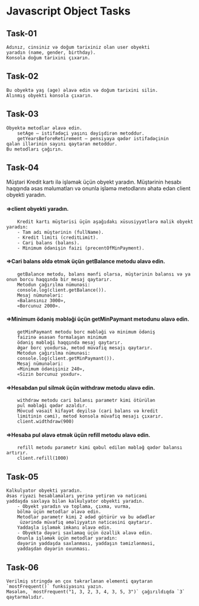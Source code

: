 # Javascript Object Tasks

## Task-01

```
Adınız, cinsiniz və doğum tarixiniz olan user obyekti
yaradın (name, gender, birthday).
Konsola doğum tarixini çıxarın.
```

## Task-02

```
Bu obyektə yaş (age) əlavə edin və doğum tarixini silin.
Alınmış obyekti konsola çıxarın.
```

## Task-03

```
Obyektə metodlar əlavə edin.
    setAge — istifadəçi yaşını dəyişdirən metoddur.
    getYearsBeforeRetirement — pensiyaya qədər istifadəçinin
qalan illərinin sayını qaytaran metoddur.
Bu metodları çağırın.
```

## Task-04

Müştəri Kredit kartı ilə işləmək üçün obyekt yaradın.
Müştərinin hesabı haqqında əsas məlumatları və onunla işləmə
metodlarını əhatə edən client obyekti yaradın.

#### =>client obyekti yaradın.

```
	Kredit kartı müştərisi üçün aşağıdakı xüsusiyyətlərə malik obyekt yaradın:
	- Tam adı müştərinin (fullName).
	- Kredit limiti (creditLimit).
	- Cari balans (balans).
	- Minimum ödənişin faizi (precentOfMinPayment).
```

#### =>Cari balans əldə etmək üçün getBalance metodu əlavə edin.

```
    getBalance metodu, balans mənfi olarsa, müştərinin balansı və ya onun borcu haqqında bir mesaj qaytarır.
    Metodun çağırılma nümunəsi:
    console.log(client.getBalance()).
    Mesaj nümunələri:
    «Balansınız 3000»,
    «Borcunuz 2000».

```

#### =>Minimum ödəniş məbləği üçün getMinPaymant metodunu əlavə edin.

```
    getMinPaymant metodu borc məbləği və minimum ödəniş
    faizinə əsasən formalaşan minimum
    ödəniş məbləği haqqında mesaj qaytarır.
    Əgər borc yoxdursa, metod müvafiq mesajı qaytarır.
    Metodun çağırılma nümunəsi:
    console.log(client.getMinPaymant()).
    Mesaj nümunələri:
    «Minimum ödənişiniz 240»,
    «Sizin borcunuz yoxdur».
```

#### =>Hesabdan pul silmək üçün withdraw metodu əlavə edin.

```
    withdraw metodu cari balansı parametr kimi ötürülən
    pul məbləği qədər azaldır.
    Mövcud vəsait kifayət deyilsə (cari balans və kredit
    limitinin cəmi), metod konsola müvafiq mesajı çıxarır.
    client.widthdraw(900)
```

#### =>Hesaba pul əlavə etmək üçün refill metodu əlavə edin.

```
    refill metodu parametr kimi qəbul edilən məbləğ qədər balansı artırır.
    client.refill(1000)
```

## Task-05

```
Kalkulyator obyekti yaradın.
Əsas riyazi hesablamaları yerinə yetirən və nəticəni
yaddaşda saxlaya bilən kalkulyator obyekti yaradın.
	- Obyekt yaradın və toplama, çıxma, vurma,
    bölmə üçün metodlar əlavə edin.
	Metodlar parametr kimi 2 ədəd götürür və bu ədədlər
     üzərində müvafiq əməliyyatın nəticəsini qaytarır.
	Yaddaşla işləmək imkanı əlavə edin.
	- Obyektə dəyəri saxlamaq üçün özəllik əlavə edin.
    Onunla işləmək üçün metodlar yaradın:
	dəyərin yaddaşda saxlanması, yaddaşın təmizlənməsi,
    yaddaşdan dəyərin oxunması.
```


## Task-06

```
Verilmiş stringdə ən çox təkrarlanan elementi qaytaran `mostFrequent()` funksiyasını yazın.
Məsələn, `mostFrequent("1, 3, 2, 3, 4, 3, 5, 3")` çağırıldıqda `3` qaytarmalıdır.
```
